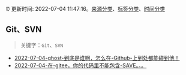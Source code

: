 :alarm_clock: 更新时间: 2022-07-04 11:47:16。[来源分类](../README.md)、[标签分类](../TAGS.md)、[时间分类](../TIMELINE.md)

## Git、SVN


> 关键字：`Git`、`SVN`



- [2022-07-04-ghost-到底是谁啊，怎么在-Github-上到处都能碰到他！](https://www.v2ex.com/t/864024) 
- [2022-07-04-在-gitee，你的代码里不能包含-SAVE。。。](https://www.v2ex.com/t/864017) 